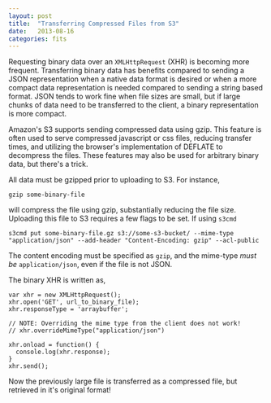 ```yaml
---
layout: post
title:  "Transferring Compressed Files from S3"
date:   2013-08-16
categories: fits
---
```


Requesting binary data over an `XMLHttpRequest` (XHR) is becoming more frequent.  Transferring binary data has benefits compared to sending a JSON representation when a native data format is desired or when a more compact data representation is needed compared to sending a string based format.  JSON tends to work fine when file sizes are small, but if large chunks of data need to be transferred to the client, a binary representation is more compact.

Amazon's S3 supports sending compressed data using gzip.  This feature is often used to serve compressed javascript or css files, reducing transfer times, and utilizing the browser's implementation of DEFLATE to decompress the files.  These features may also be used for arbitrary binary data, but there's a trick.

All data must be gzipped prior to uploading to S3.  For instance,

    gzip some-binary-file

will compress the file using gzip, substantially reducing the file size.  Uploading this file to S3 requires a few flags to be set.  If using `s3cmd`

    s3cmd put some-binary-file.gz s3://some-s3-bucket/ --mime-type "application/json" --add-header "Content-Encoding: gzip" --acl-public

The content encoding must be specified as `gzip`, and the mime-type *must be* `application/json`, even if the file is not JSON.

The binary XHR is written as,

    var xhr = new XMLHttpRequest();
    xhr.open('GET', url_to_binary_file);
    xhr.responseType = 'arraybuffer';
    
    // NOTE: Overriding the mime type from the client does not work!
    // xhr.overrideMimeType("application/json")
    
    xhr.onload = function() {
      console.log(xhr.response);
    }
    xhr.send();

Now the previously large file is transferred as a compressed file, but retrieved in it's original format!